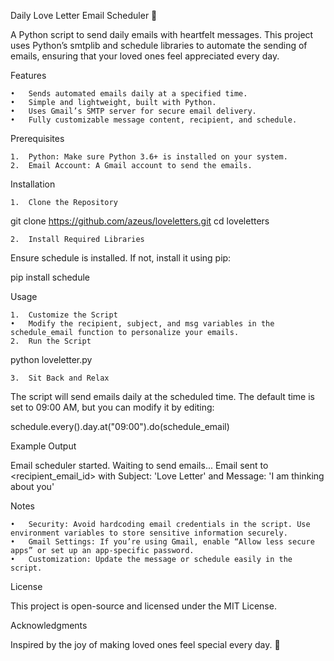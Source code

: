 Daily Love Letter Email Scheduler 💌

A Python script to send daily emails with heartfelt messages. This project uses Python’s smtplib and schedule libraries to automate the sending of emails, ensuring that your loved ones feel appreciated every day.

Features

	•	Sends automated emails daily at a specified time.
	•	Simple and lightweight, built with Python.
	•	Uses Gmail’s SMTP server for secure email delivery.
	•	Fully customizable message content, recipient, and schedule.

Prerequisites

	1.	Python: Make sure Python 3.6+ is installed on your system.
	2.	Email Account: A Gmail account to send the emails.
	

Installation

	1.	Clone the Repository

git clone https://github.com/azeus/loveletters.git
cd loveletters

	2.	Install Required Libraries
Ensure schedule is installed. If not, install it using pip:

pip install schedule

Usage

	1.	Customize the Script
	•	Modify the recipient, subject, and msg variables in the schedule_email function to personalize your emails.
	2.	Run the Script

python loveletter.py


	3.	Sit Back and Relax
The script will send emails daily at the scheduled time. The default time is set to 09:00 AM, but you can modify it by editing:

schedule.every().day.at("09:00").do(schedule_email)

Example Output

Email scheduler started. Waiting to send emails...
Email sent to <recipient_email_id> with Subject: 'Love Letter' and Message: 'I am thinking about you'

Notes

	•	Security: Avoid hardcoding email credentials in the script. Use environment variables to store sensitive information securely.
	•	Gmail Settings: If you’re using Gmail, enable “Allow less secure apps” or set up an app-specific password.
	•	Customization: Update the message or schedule easily in the script.


License

This project is open-source and licensed under the MIT License.

Acknowledgments

Inspired by the joy of making loved ones feel special every day. 💖
